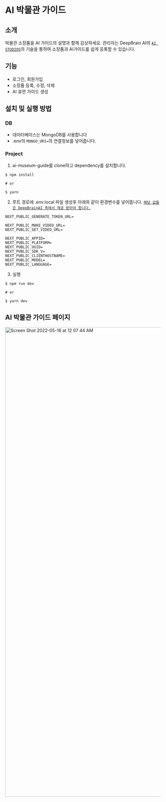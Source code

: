 # AI 박물관 가이드

## 소개
박물관 소장품을 AI 가이드의 설명과 함께 감상하세요. 관리자는 DeepBrain AI의 [`AI STUDIOS`](https://aistudios.com/)의 기술을 통하여 소장품과 AI가이드를 쉽게 등록할 수 있습니다.

## 기능
* 로그인, 회원가입
* 소장품 등록, 수정, 삭제
* AI 휴먼 가이드 생성

## 설치 및 실행 방법
### DB
- 데이터베이스는 MongoDB를 사용합니다
- .env의 `MONGO_URI=`의 연결정보를 넣어줍니다.
### Project
1. ai-museum-guide를 clone하고 dependency를 설치합니다.
```shell
$ npm install

# or

$ yarn 
```

2. 루트 경로에 .env.local 파일 생성후 아래와 같이 환경변수를 넣어줍니다. [`해당 값들은 DeepBrainAI 측에서 제공 받아야 합니다.`](https://aistudios.com/demo)
```shell
NEXT_PUBLIC_GENERATE_TOKEN_URL=

NEXT_PUBLIC_MAKE_VIDEO_URL=
NEXT_PUBLIC_GET_VIDEO_URL=

NEXT_PUBLIC_APPID=
NEXT_PUBLIC_PLATFORM=
NEXT_PUBLIC_UUID=
NEXT_PUBLIC_SDK_V=
NEXT_PUBLIC_CLIENTHOSTNAME=
NEXT_PUBLIC_MODEL=
NEXT_PUBLIC_LANGUAGE=
```

3. 실행
```shell
$ npm run dev

# or

$ yarn dev
```

## AI 박물관 가이드 페이지
<img width="1514" alt="Screen Shot 2022-05-16 at 12 07 44 AM" src="https://user-images.githubusercontent.com/18342765/168479833-935d26d1-11d2-42b3-99b6-7d8ad92afaaa.png">
